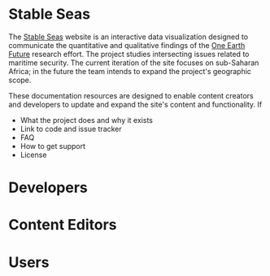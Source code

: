 
Stable Seas
===========

The [Stable Seas](http://beta.stableseas.org) website is an interactive data visualization designed to communicate the quantitative and qualitative findings of the [One Earth Future](http://oneearthfuture.org/) research effort. The project studies intersecting issues related to maritime security. The current iteration of the site focuses on sub-Saharan Africa; in the future the team intends to expand the project's geographic scope.

These documentation resources are designed to enable content creators and developers to update and expand the site's content and functionality. If

- What the project does and why it exists
- Link to code and issue tracker
- FAQ
- How to get support
- License

# Developers

# Content Editors

# Users
